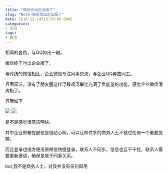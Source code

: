 ```yaml
---
title: "微信也出企业版了"
slug: "Note-微信也出企业版了"
date: 2016-12-14T13:20:00.000Z
categories:
- 测试
tags:
- 微信
---
```


相同的套路，与QQ如出一辙。 

微信终于也出企业版了。

与传统的微信相比，企业微信专注同事交流，与企业QQ异曲同工。 

界面简洁，没有了朋友圈这样浮躁鸡汤攀比充满了负能量的功能，感觉企业微信清爽极了。 

界面如下 

[![](https://www.imsun.pw/wp-content/uploads/2016/12/wp-1481721357343.png)](https://www.imsun.pw/wp-content/uploads/2016/12/wp-1481721357343.png) 
[![](https://www.imsun.pw/wp-content/uploads/2016/12/wp-1481721376246.png)](https://www.imsun.pw/wp-content/uploads/2016/12/wp-1481721376246.png) 

是不是感觉很简洁明快。 

其中企业邮箱提醒也是很贴心啊，可以让邮件多的商务人士不错过任何一个重要提醒。 

而且登录也很方便用原微信快捷登录，联系人不同步，信息也互不干扰，联系人需要重新邀请，确保是属于同事关系。 

but,我不是商务人士，对我并没有任何卵用
